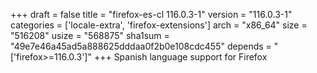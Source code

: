 +++
draft = false
title = "firefox-es-cl 116.0.3-1"
version = "116.0.3-1"
categories = ['locale-extra', 'firefox-extensions']
arch = "x86_64"
size = "516208"
usize = "568875"
sha1sum = "49e7e46a45ad5a888625dddaa0f2b0e108cdc455"
depends = "['firefox>=116.0.3']"
+++
Spanish language support for Firefox